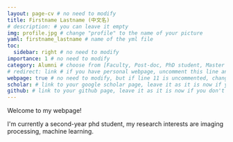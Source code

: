 ```yaml
---
layout: page-cv # no need to modify
title: Firstname Lastname (中文名)
# description: # you can leave it empty
img: profile.jpg # change "profile" to the name of your picture
yaml: firstname_lastname # name of the yml file
toc:
  sidebar: right # no need to modify
importance: 1 # no need to modify
category: Alumni # choose from [Faculty, Post-doc, PhD student, Master student, Undergraduate, Alumni]
# redirect: link # if you have personal webpage, uncomment this line and replace "link" with the url of your personal webpage
webpage: true # no need to modify, but if line 11 is uncommented, change "true" to "false"
scholar: # link to your google scholar page, leave it as it is now if you don't have one
github: # link to your github page, leave it as it is now if you don't have one
---
```


Welcome to my webpage!

I'm currently a second-year phd student, my research interests are imaging processing, machine learning. 